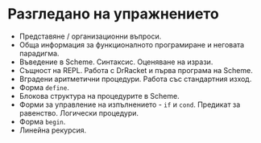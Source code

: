 Разгледано на упражнението
==========================

* Представяне / организационни въпроси.
* Обща информация за функционалното програмиране и неговата парадигма.
* Въведение в Scheme. Синтаксис. Оценяване на изрази.
* Същност на REPL. Работа с DrRacket и първа програма на Scheme.
* Вградени аритметични процедури.  Работа със стандартния изход.
* Форма `define`.
* Блокова структура на процедурите в Scheme.
* Форми за управление на изпълнението - `if` и `cond`. Предикат за равенство. Логически процедури.
* Форма `begin`.
* Линейна рекурсия.
